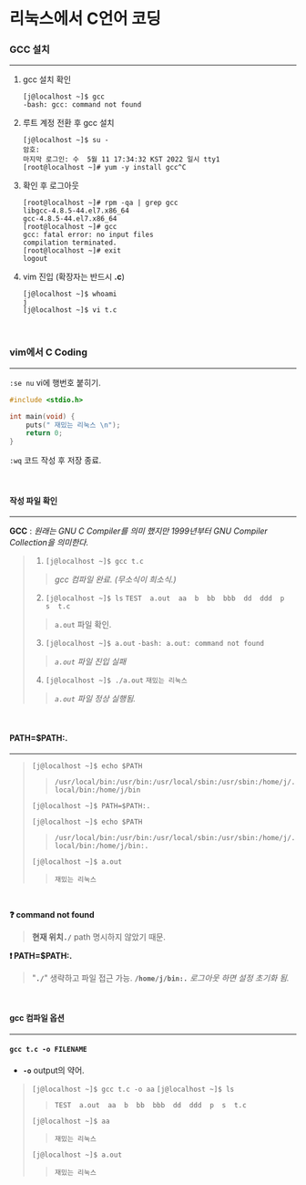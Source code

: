 # 리눅스에서 C언어 코딩

### GCC 설치
---
1. gcc 설치 확인
    ```
    [j@localhost ~]$ gcc
    -bash: gcc: command not found
    ```

2. 루트 계정 전환 후 gcc 설치
    ```
    [j@localhost ~]$ su -
    암호:
    마지막 로그인: 수  5월 11 17:34:32 KST 2022 일시 tty1
    [root@localhost ~]# yum -y install gcc^C
    ```

3. 확인 후 로그아웃
    ```
    [root@localhost ~]# rpm -qa | grep gcc
    libgcc-4.8.5-44.el7.x86_64
    gcc-4.8.5-44.el7.x86_64
    [root@localhost ~]# gcc
    gcc: fatal error: no input files
    compilation terminated.
    [root@localhost ~]# exit
    logout
    ```
    
4. vim 진입 (확장자는 반드시 **.c**)
    ```
    [j@localhost ~]$ whoami
    j
    [j@localhost ~]$ vi t.c
    ```

<br/>

### vim에서 C Coding
---
`:se nu` vi에 행번호 붙히기.

```c
#include <stdio.h>

int main(void) {
    puts(" 재밌는 리눅스 \n");
    return 0;
}
```

`:wq` 코드 작성 후 저장 종료.

<br/>

#### 작성 파일 확인
---
**GCC**
: _원래는 GNU C Compiler를 의미 했지만 1999년부터 GNU Compiler Collection을 의미한다._

> 1. `[j@localhost ~]$ gcc t.c`
>> _gcc 컴파일 완료. (무소식이 희소식.)_
> 2. `[j@localhost ~]$ ls`
> `TEST  a.out  aa  b  bb  bbb  dd  ddd  p  s  t.c`
>> `a.out` 파일 확인.
> 3. `[j@localhost ~]$ a.out`
> `-bash: a.out: command not found`
>> _`a.out` 파일 진입 실패_
> 4. `[j@localhost ~]$ ./a.out`
> `재밌는 리눅스`<br/>
>> _`a.out` 파일 정상 실행됨._

<br/>

#### PATH=$PATH:.
---
> `[j@localhost ~]$ echo $PATH`
>> `/usr/local/bin:/usr/bin:/usr/local/sbin:/usr/sbin:/home/j/.local/bin:/home/j/bin`
>
> `[j@localhost ~]$ PATH=$PATH:.`
>
> `[j@localhost ~]$ echo $PATH`
>> `/usr/local/bin:/usr/bin:/usr/local/sbin:/usr/sbin:/home/j/.local/bin:/home/j/bin:.`
>
> `[j@localhost ~]$ a.out`
>> `재밌는 리눅스`
>> <br/>

<br/>

**❓ command not found** 
> **현재 위치`./`** path 명시하지 않았기 때문.

**❗ PATH=$PATH:.**
> "**`./`**" 생략하고 파일 접근 가능.
> **`/home/j/bin:.`**
_로그아웃 하면 설정 초기화 됨._

<br/>

#### gcc 컴파일 옵션
---
#### `gcc t.c -o FILENAME` 
- **`-o`** output의 약어.

> `[j@localhost ~]$ gcc t.c -o aa`
> `[j@localhost ~]$ ls`
>> `TEST  a.out  aa  b  bb  bbb  dd  ddd  p  s  t.c`
>
> `[j@localhost ~]$ aa`
>> `재밌는 리눅스`
>> <br/>
>
> `[j@localhost ~]$ a.out`
>> `재밌는 리눅스`
>> <br/>